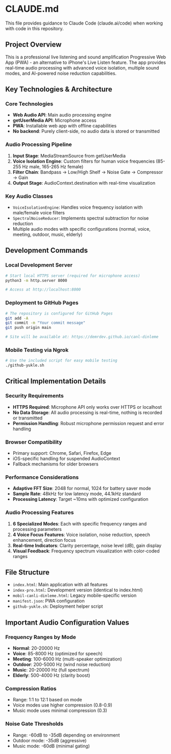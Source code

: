 # CLAUDE.md

This file provides guidance to Claude Code (claude.ai/code) when working with code in this repository.

## Project Overview

This is a professional live listening and sound amplification Progressive Web App (PWA) - an alternative to iPhone's Live Listen feature. The app provides real-time audio processing with advanced voice isolation, multiple sound modes, and AI-powered noise reduction capabilities.

## Key Technologies & Architecture

### Core Technologies
- **Web Audio API**: Main audio processing engine
- **getUserMedia API**: Microphone access
- **PWA**: Installable web app with offline capabilities
- **No backend**: Purely client-side, no audio data is stored or transmitted

### Audio Processing Pipeline
1. **Input Stage**: MediaStreamSource from getUserMedia
2. **Voice Isolation Engine**: Custom filters for human voice frequencies (85-255 Hz male, 165-265 Hz female)
3. **Filter Chain**: Bandpass → Low/High Shelf → Noise Gate → Compressor → Gain
4. **Output Stage**: AudioContext.destination with real-time visualization

### Key Audio Classes
- `VoiceIsolationEngine`: Handles voice frequency isolation with male/female voice filters
- `SpectralNoiseReducer`: Implements spectral subtraction for noise reduction
- Multiple audio modes with specific configurations (normal, voice, meeting, outdoor, music, elderly)

## Development Commands

### Local Development Server
```bash
# Start local HTTPS server (required for microphone access)
python3 -m http.server 8000

# Access at http://localhost:8000
```

### Deployment to GitHub Pages
```bash
# The repository is configured for GitHub Pages
git add -A
git commit -m "Your commit message"
git push origin main

# Site will be available at: https://demrdev.github.io/canl-dinleme
```

### Mobile Testing via Ngrok
```bash
# Use the included script for easy mobile testing
./github-yukle.sh
```

## Critical Implementation Details

### Security Requirements
- **HTTPS Required**: Microphone API only works over HTTPS or localhost
- **No Data Storage**: All audio processing is real-time, nothing is recorded or transmitted
- **Permission Handling**: Robust microphone permission request and error handling

### Browser Compatibility
- Primary support: Chrome, Safari, Firefox, Edge
- iOS-specific handling for suspended AudioContext
- Fallback mechanisms for older browsers

### Performance Considerations
- **Adaptive FFT Size**: 2048 for normal, 1024 for battery saver mode
- **Sample Rate**: 48kHz for low latency mode, 44.1kHz standard
- **Processing Latency**: Target ~10ms with optimized configuration

### Audio Processing Features
1. **6 Specialized Modes**: Each with specific frequency ranges and processing parameters
2. **4 Voice Focus Features**: Voice isolation, noise reduction, speech enhancement, direction focus
3. **Real-time Indicators**: Clarity percentage, noise level (dB), gain display
4. **Visual Feedback**: Frequency spectrum visualization with color-coded ranges

## File Structure

- `index.html`: Main application with all features
- `index-pro.html`: Development version (identical to index.html)
- `mobil-canli-dinleme.html`: Legacy mobile-specific version
- `manifest.json`: PWA configuration
- `github-yukle.sh`: Deployment helper script

## Important Audio Configuration Values

### Frequency Ranges by Mode
- **Normal**: 20-20000 Hz
- **Voice**: 85-8000 Hz (optimized for speech)
- **Meeting**: 100-6000 Hz (multi-speaker optimization)
- **Outdoor**: 200-5000 Hz (wind noise reduction)
- **Music**: 20-20000 Hz (full spectrum)
- **Elderly**: 500-4000 Hz (clarity boost)

### Compression Ratios
- Range: 1:1 to 12:1 based on mode
- Voice modes use higher compression (0.8-0.9)
- Music mode uses minimal compression (0.3)

### Noise Gate Thresholds
- Range: -60dB to -35dB depending on environment
- Outdoor mode: -35dB (aggressive)
- Music mode: -60dB (minimal gating)